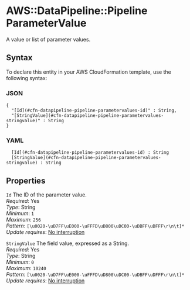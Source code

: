 # AWS::DataPipeline::Pipeline ParameterValue<a name="aws-properties-datapipeline-pipeline-parametervalues"></a>

A value or list of parameter values\.

## Syntax<a name="aws-properties-datapipeline-pipeline-parametervalues-syntax"></a>

To declare this entity in your AWS CloudFormation template, use the following syntax:

### JSON<a name="aws-properties-datapipeline-pipeline-parametervalues-syntax.json"></a>

```
{
  "[Id](#cfn-datapipeline-pipeline-parametervalues-id)" : String,
  "[StringValue](#cfn-datapipeline-pipeline-parametervalues-stringvalue)" : String
}
```

### YAML<a name="aws-properties-datapipeline-pipeline-parametervalues-syntax.yaml"></a>

```
﻿  [Id](#cfn-datapipeline-pipeline-parametervalues-id) : String
﻿  [StringValue](#cfn-datapipeline-pipeline-parametervalues-stringvalue) : String
```

## Properties<a name="aws-properties-datapipeline-pipeline-parametervalues-properties"></a>

`Id`  <a name="cfn-datapipeline-pipeline-parametervalues-id"></a>
The ID of the parameter value\.  
*Required*: Yes  
*Type*: String  
*Minimum*: `1`  
*Maximum*: `256`  
*Pattern*: `[\u0020-\uD7FF\uE000-\uFFFD\uD800\uDC00-\uDBFF\uDFFF\r\n\t]*`  
*Update requires*: [No interruption](https://docs.aws.amazon.com/AWSCloudFormation/latest/UserGuide/using-cfn-updating-stacks-update-behaviors.html#update-no-interrupt)

`StringValue`  <a name="cfn-datapipeline-pipeline-parametervalues-stringvalue"></a>
The field value, expressed as a String\.  
*Required*: Yes  
*Type*: String  
*Minimum*: `0`  
*Maximum*: `10240`  
*Pattern*: `[\u0020-\uD7FF\uE000-\uFFFD\uD800\uDC00-\uDBFF\uDFFF\r\n\t]*`  
*Update requires*: [No interruption](https://docs.aws.amazon.com/AWSCloudFormation/latest/UserGuide/using-cfn-updating-stacks-update-behaviors.html#update-no-interrupt)